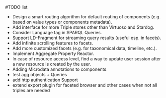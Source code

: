 #TODO list
- Design a smart routing algorithm for default routing of components (e.g. based on value types or components metadata).
- Add interface for more Triple stores other than Virtuoso and Stardog.
- Consider Language tag in SPARQL Queries.
- Support LD-Fragment for streaming query results (useful esp. in facets).
- Add infinite scrolling features to facets.
- Add more customized facets (e.g. for taxonomical data, timeline, etc.).
- Implement Aggregate Property Reactor.
- In case of resource access level, find a way to update user session after a new resource is created by the user.
- Adding Microdata annotations to components
- test agg objects + Queries
- add http authentication Support
- extend export plugin for faceted browser and other cases when not all triples are needed
